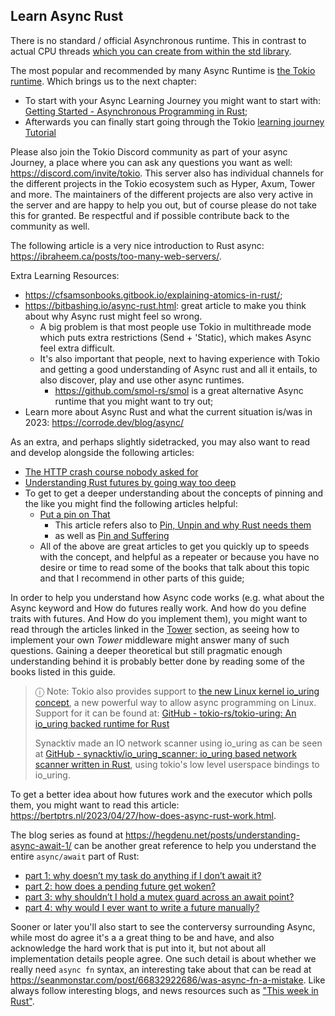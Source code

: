 ## Learn Async Rust

There is no standard / official Asynchronous runtime. This in contrast to actual CPU threads [which you can create from within the std library](https://doc.rust-lang.org/std/thread/fn.spawn.html).

The most popular and recommended by many Async Runtime is [the Tokio runtime](https://tokio.rs/). Which brings us to the next chapter:

- To start with your Async Learning Journey you might want to start with: [Getting Started - Asynchronous Programming in Rust](https://rust-lang.github.io/async-book/);
- Afterwards you can finally start going through the Tokio [learning journey Tutorial](https://tokio.rs/tokio/tutorial) 

Please also join the Tokio Discord community as part of your async Journey, a place where you can ask any questions you want as well: <https://discord.com/invite/tokio>. This server also has individual channels for the different projects in the Tokio ecosystem such as Hyper, Axum, Tower and more. The maintainers of the different projects are also very active in the server and are happy to help you out, but of course please do not take this for granted. Be respectful and if possible contribute back to the community as well.

The following article is a very nice introduction to Rust async: <https://ibraheem.ca/posts/too-many-web-servers/>.

Extra Learning Resources:

- <https://cfsamsonbooks.gitbook.io/explaining-atomics-in-rust/>;
- <https://bitbashing.io/async-rust.html>: great article to make you think about why Async rust might feel so wrong.
  - A big problem is that most people use Tokio in multithreade mode which puts extra restrictions (Send + 'Static),
    which makes Async feel extra difficult.
  - It's also important that people, next to having experience with Tokio and getting a good understanding of Async rust and all it entails,
    to also discover, play and use other async runtimes.
    - <https://github.com/smol-rs/smol> is a great alternative Async runtime that you might want to try out;
- Learn more about Async Rust and what the current situation is/was in 2023: <https://corrode.dev/blog/async/>

As an extra, and perhaps slightly sidetracked, you may also want to read and develop alongside the following articles:

- [The HTTP crash course nobody asked for](https://fasterthanli.me/articles/the-http-crash-course-nobody-asked-for)
- [Understanding Rust futures by going way too deep](https://fasterthanli.me/articles/understanding-rust-futures-by-going-way-too-deep)
- To get to get a deeper understanding about the concepts of pinning and the like you might find the following articles helpful:
  - [Put a pin on That](https://archive.is/pHfCn)
    - This article refers also to [Pin, Unpin and why Rust needs them](https://archive.is/LH91o)
    - as well as [Pin and Suffering](https://archive.is/32RlT)
  - All of the above are great articles to get you quickly up to speeds with the concept, and helpful as a repeater or because you have no desire or time to read some of the books that talk about this topic and that I recommend in other parts of this guide;

In order to help you understand how Async code works (e.g. what about the Async keyword and How do futures really work. And how do you define traits with futures. And How do you implement them), you might want to read through the articles linked in the [Tower](#tower) section, as seeing how to implement your own _Tower_ middleware might answer many of such questions. Gaining a deeper theoretical but still pragmatic enough understanding behind it is probably better done by reading some of the books listed in this guide.

> ⓘ Note: Tokio also provides support to [the new Linux kernel io_uring concept](https://unixism.net/loti/), a new powerful way to allow async programming on Linux. Support for it can be found at: [GitHub - tokio-rs/tokio-uring: An io_uring backed runtime for Rust](https://github.com/tokio-rs/tokio-uring)
> 
> Synacktiv made an IO network scanner using io_uring as can be seen at [GitHub - synacktiv/io_uring_scanner: io_uring based network scanner written in Rust](https://github.com/synacktiv/io_uring_scanner), using tokio's low level userspace bindings to io_uring.

To get a better idea about how futures work and the executor which polls them, you might want to read this article: <https://bertptrs.nl/2023/04/27/how-does-async-rust-work.html>.

The blog series as found at <https://hegdenu.net/posts/understanding-async-await-1/> can be another great reference to help you understand the entire `async/await` part of Rust:

- [part 1: why doesn’t my task do anything if I don’t await it?](https://hegdenu.net/posts/understanding-async-await-1/)
- [part 2: how does a pending future get woken?](https://hegdenu.net/posts/understanding-async-await-2/)
- [part 3: why shouldn’t I hold a mutex guard across an await point?](https://hegdenu.net/posts/understanding-async-await-3/)
- [part 4: why would I ever want to write a future manually?](https://hegdenu.net/posts/understanding-async-await-4/#why-would-i-ever-want-to-write-a-future-manually)

Sooner or later you'll also start to see the conterversy surrounding Async, while most do agree it's a a great thing to be and have,
and also acknowledge the hard work that is put into it, but not about all implementation details people agree.
One such detail is about whether we really need `async fn` syntax, an interesting take about that can be read at
<https://seanmonstar.com/post/66832922686/was-async-fn-a-mistake>. Like always follow interesting blogs,
and news resources such as ["This week in Rust"](https://this-week-in-rust.org/).